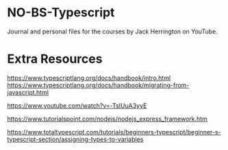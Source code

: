 # NO-BS-Typescript
Journal and personal files for the courses by Jack Herrington on YouTube.


<h1>Extra Resources</h1>

https://www.typescriptlang.org/docs/handbook/intro.html
https://www.typescriptlang.org/docs/handbook/migrating-from-javascript.html

https://www.youtube.com/watch?v=-TsIUuA3yyE

https://www.tutorialspoint.com/nodejs/nodejs_express_framework.htm

https://www.totaltypescript.com/tutorials/beginners-typescript/beginner-s-typescript-section/assigning-types-to-variables

